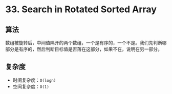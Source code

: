 # 33. Search in Rotated Sorted Array
## 算法
数组被旋转后，中间值隔开的两个数组，一个是有序的，一个不是。我们先判断哪部分是有序的，然后判断目标值是否落在这部分，如果不在，说明在另一部分。

## 复杂度
- 时间复杂度：`O(logn)`
- 空间复杂度：`O(1)`
